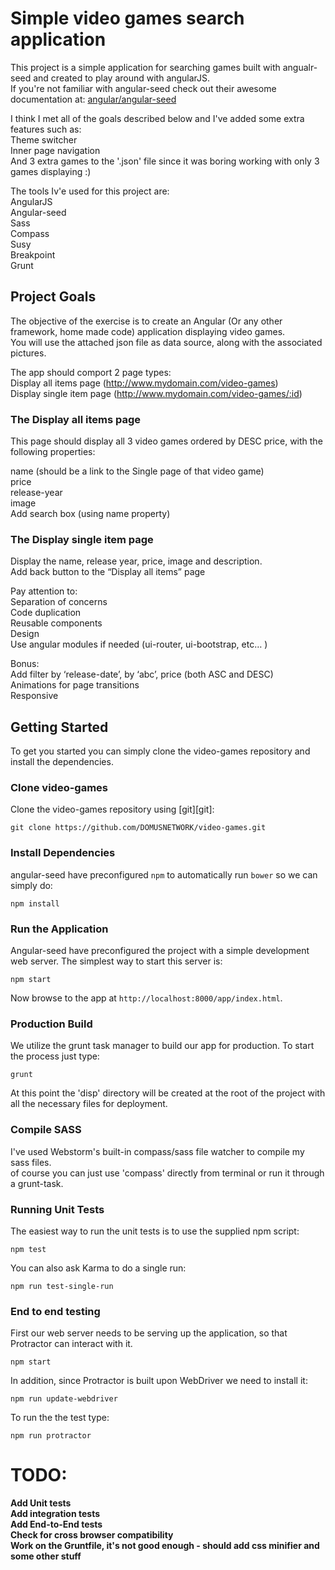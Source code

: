 # Simple video games search application

This project is a simple application for searching games built with angualr-seed and created to play around with angularJS.<br />
If you're not familiar with angular-seed check out their awesome documentation at:
[angular/angular-seed](https://github.com/angular/angular-seed)<br />

I think I met all of the goals described below and I've added some extra features such as:<br />
Theme switcher<br />
Inner page navigation<br />
And 3 extra games to the '.json' file since it was boring working with only 3 games displaying :)<br />

The tools Iv'e used for this project are:<br />
AngularJS<br />
Angular-seed<br />
Sass<br />
Compass<br />
Susy<br />
Breakpoint<br />
Grunt<br />


## Project Goals

The objective of the exercise is to create an Angular (Or any other framework, home made code) application displaying video games.<br />
You will use the attached json file as data source, along with the associated pictures.<br />

The app should comport 2 page types:<br />
Display all items page (http://www.mydomain.com/video-games)<br />
Display single item page (http://www.mydomain.com/video-games/:id)<br />


### The Display all items page

This page should display all 3 video games ordered by DESC price, with the following properties:<br />

name (should be a link to the Single page of that video game)<br />
price<br />
release-year<br />
image<br />
Add search box (using name property)<br />


### The Display single item page

Display the name, release year, price, image and description.<br />
Add back button to the “Display all items” page<br />

Pay attention to:<br />
Separation of concerns<br />
Code duplication<br />
Reusable components<br />
Design<br />
Use angular modules if needed (ui-router, ui-bootstrap, etc… )<br />

Bonus:<br />
Add filter by ‘release-date’, by ‘abc’, price (both ASC and DESC)<br />
Animations for page transitions<br />
Responsive<br />


## Getting Started

To get you started you can simply clone the video-games repository and install the dependencies.


### Clone video-games

Clone the video-games repository using [git][git]:

```
git clone https://github.com/DOMUSNETWORK/video-games.git
```


### Install Dependencies

angular-seed have preconfigured `npm` to automatically run `bower` so we can simply do:

```
npm install
```


### Run the Application

Angular-seed have preconfigured the project with a simple development web server.
The simplest way to start this server is:

```
npm start
```

Now browse to the app at `http://localhost:8000/app/index.html`.


### Production Build

We utilize the grunt task manager to build our app for production. To start the process just type:

```
grunt
```

At this point the 'disp' directory will be created at the root of the project with all the necessary files for deployment.


### Compile SASS

I've used Webstorm's built-in compass/sass file watcher to compile my sass files.<br/>
of course you can just use 'compass' directly from terminal or run it through a grunt-task.


### Running Unit Tests

The easiest way to run the unit tests is to use the supplied npm script:

```
npm test
```

You can also ask Karma to do a single run:

```
npm run test-single-run
```

### End to end testing

First our web server needs to be serving up the application, so that Protractor
can interact with it.

```
npm start
```

In addition, since Protractor is built upon WebDriver we need to install it:

```
npm run update-webdriver
```

To run the the test type:

```
npm run protractor
```

# TODO:

<b>Add Unit tests</b><br />
<b>Add integration tests</b><br />
<b>Add End-to-End tests</b><br />
<b>Check for cross browser compatibility</b><br />
<b>Work on the Gruntfile, it's not good enough - should add css minifier and some other stuff</b><br />

<br />
<br />






